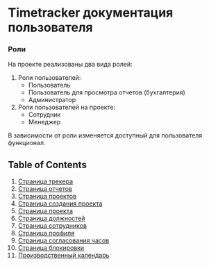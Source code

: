 # Timetracker документация пользователя

### Роли
На проекте реализованы два вида ролей:
1.  Роли пользователей:
	-   Пользователь
	-   Пользователь для просмотра отчетов (бухгалтерия)
	-   Администратор
2.  Роли пользователей на проекте:
	-   Сотрудник
	-   Менеджер

В зависимости от роли изменяется доступный для пользователя функционал.

## Table of Contents
1. [Страница трекера](./tracker_page.md)
2. [Страница отчетов](./reports_page.md)
3. [Страница проектов](./projects_page.md)
4. [Страница создания проекта](./create_project_page.md)
5. [Страница проекта](./project_page.md)
6. [Страница должностей](./job_titles_page.md)
7. [Страница сотрудников](./employees_page.md)
8. [Страница профиля](./profile_page.md)
9. [Страница согласования часов](./approvement_page.md)
10. [Страница блокировки](./blocking_page.md)
11. [Производственный календарь](./calendar_page.md)
